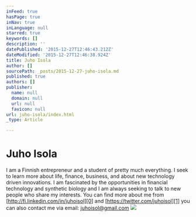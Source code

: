 ```yaml
---
inFeed: true
hasPage: true
inNav: true
inLanguage: null
starred: true
keywords: []
description: ''
datePublished: '2015-12-27T12:46:43.212Z'
dateModified: '2015-12-27T12:46:38.924Z'
title: Juho Isola
author: []
sourcePath: _posts/2015-12-27-juho-isola.md
published: true
authors: []
publisher:
  name: null
  domain: null
  url: null
  favicon: null
url: juho-isola/index.html
_type: Article

---
```

# Juho Isola

I am a Finnish entrepreneur and a student of pretty much everything. I seek to learn more about life, finance, business, and about new technology driven innovations. I am fascinated by the opportunities in financial technology and synthetic biology and I am always seeking to talk to new people who share my interests. You can find more about me from [http://fi.linkedin.com/in/juhoisol][0] and [https://twitter.com/juhoisol][1] you can also contact me via email: juhoisol@gmail.com
![](https://the-grid-user-content.s3-us-west-2.amazonaws.com/704dd9e2-d9ff-4835-bcef-d4653e243f89.jpg)

[0]: http://fi.linkedin.com/in/juhoisol
[1]: https://twitter.com/juhoisol